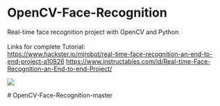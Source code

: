 # OpenCV-Face-Recognition
Real-time face recognition project with OpenCV and Python
<br><br>
Links for complete Tutorial:
<br>
https://www.hackster.io/mjrobot/real-time-face-recognition-an-end-to-end-project-a10826
https://www.instructables.com/id/Real-time-Face-Recognition-an-End-to-end-Project/
<br>
<p><img src="https://github.com/Mjrovai/OpenCV-Face-Recognition/blob/master/FaceRecogBlock.png?raw=true"></p>
# OpenCV-Face-Recognition-master
